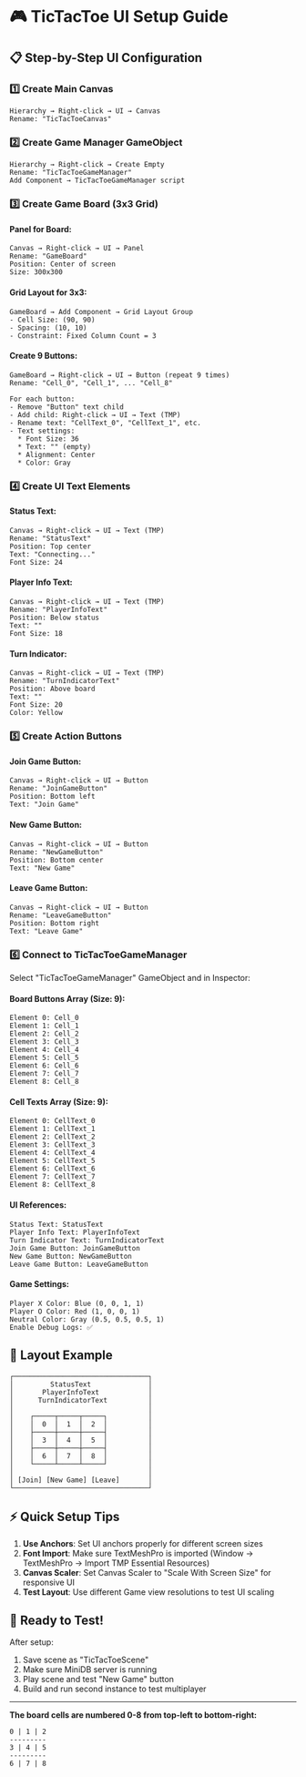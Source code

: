 # 🎮 TicTacToe UI Setup Guide

## 📋 Step-by-Step UI Configuration

### 1️⃣ **Create Main Canvas**
```
Hierarchy → Right-click → UI → Canvas
Rename: "TicTacToeCanvas"
```

### 2️⃣ **Create Game Manager GameObject**
```
Hierarchy → Right-click → Create Empty
Rename: "TicTacToeGameManager"
Add Component → TicTacToeGameManager script
```

### 3️⃣ **Create Game Board (3x3 Grid)**

#### Panel for Board:
```
Canvas → Right-click → UI → Panel
Rename: "GameBoard"
Position: Center of screen
Size: 300x300
```

#### Grid Layout for 3x3:
```
GameBoard → Add Component → Grid Layout Group
- Cell Size: (90, 90)
- Spacing: (10, 10)  
- Constraint: Fixed Column Count = 3
```

#### Create 9 Buttons:
```
GameBoard → Right-click → UI → Button (repeat 9 times)
Rename: "Cell_0", "Cell_1", ... "Cell_8"

For each button:
- Remove "Button" text child
- Add child: Right-click → UI → Text (TMP)
- Rename text: "CellText_0", "CellText_1", etc.
- Text settings:
  * Font Size: 36
  * Text: "" (empty)
  * Alignment: Center
  * Color: Gray
```

### 4️⃣ **Create UI Text Elements**

#### Status Text:
```
Canvas → Right-click → UI → Text (TMP)
Rename: "StatusText"
Position: Top center
Text: "Connecting..."
Font Size: 24
```

#### Player Info Text:
```
Canvas → Right-click → UI → Text (TMP)  
Rename: "PlayerInfoText"
Position: Below status
Text: ""
Font Size: 18
```

#### Turn Indicator:
```
Canvas → Right-click → UI → Text (TMP)
Rename: "TurnIndicatorText"
Position: Above board
Text: ""
Font Size: 20
Color: Yellow
```

### 5️⃣ **Create Action Buttons**

#### Join Game Button:
```
Canvas → Right-click → UI → Button
Rename: "JoinGameButton"
Position: Bottom left
Text: "Join Game"
```

#### New Game Button:
```
Canvas → Right-click → UI → Button
Rename: "NewGameButton" 
Position: Bottom center
Text: "New Game"
```

#### Leave Game Button:
```
Canvas → Right-click → UI → Button
Rename: "LeaveGameButton"
Position: Bottom right  
Text: "Leave Game"
```

### 6️⃣ **Connect to TicTacToeGameManager**

Select "TicTacToeGameManager" GameObject and in Inspector:

#### Board Buttons Array (Size: 9):
```
Element 0: Cell_0
Element 1: Cell_1
Element 2: Cell_2
Element 3: Cell_3
Element 4: Cell_4
Element 5: Cell_5
Element 6: Cell_6
Element 7: Cell_7
Element 8: Cell_8
```

#### Cell Texts Array (Size: 9):
```
Element 0: CellText_0
Element 1: CellText_1
Element 2: CellText_2
Element 3: CellText_3
Element 4: CellText_4
Element 5: CellText_5
Element 6: CellText_6
Element 7: CellText_7
Element 8: CellText_8
```

#### UI References:
```
Status Text: StatusText
Player Info Text: PlayerInfoText  
Turn Indicator Text: TurnIndicatorText
Join Game Button: JoinGameButton
New Game Button: NewGameButton
Leave Game Button: LeaveGameButton
```

#### Game Settings:
```
Player X Color: Blue (0, 0, 1, 1)
Player O Color: Red (1, 0, 0, 1)  
Neutral Color: Gray (0.5, 0.5, 0.5, 1)
Enable Debug Logs: ✅
```

## 🎨 **Layout Example**

```
┌─────────────────────────────────┐
│         StatusText              │
│       PlayerInfoText            │
│      TurnIndicatorText          │
│                                 │
│    ┌─────┬─────┬─────┐          │
│    │  0  │  1  │  2  │          │
│    ├─────┼─────┼─────┤          │
│    │  3  │  4  │  5  │          │
│    ├─────┼─────┼─────┤          │
│    │  6  │  7  │  8  │          │
│    └─────┴─────┴─────┘          │
│                                 │
│ [Join] [New Game] [Leave]       │
└─────────────────────────────────┘
```

## ⚡ **Quick Setup Tips**

1. **Use Anchors**: Set UI anchors properly for different screen sizes
2. **Font Import**: Make sure TextMeshPro is imported (Window → TextMeshPro → Import TMP Essential Resources)
3. **Canvas Scaler**: Set Canvas Scaler to "Scale With Screen Size" for responsive UI
4. **Test Layout**: Use different Game view resolutions to test UI scaling

## 🚀 **Ready to Test!**

After setup:
1. Save scene as "TicTacToeScene"
2. Make sure MiniDB server is running
3. Play scene and test "New Game" button
4. Build and run second instance to test multiplayer

---

**The board cells are numbered 0-8 from top-left to bottom-right:**
```
0 | 1 | 2
---------
3 | 4 | 5  
---------
6 | 7 | 8
```